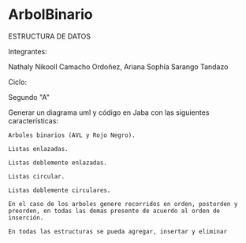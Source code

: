 # ArbolBinario

ESTRUCTURA DE DATOS

Integrantes:

Nathaly Nikooll Camacho Ordoñez, 
Ariana Sophía Sarango Tandazo

Ciclo:

Segundo "A"


Generar un diagrama uml y código en Jaba con las siguientes características:


    Arboles binarios (AVL y Rojo Negro).

    Listas enlazadas.
    
    Listas doblemente enlazadas.
    
    Listas circular.
    
    Listas doblemente circulares.
    
    En el caso de los arboles genere recorridos en orden, postorden y preorden, en todas las demas presente de acuerdo al orden de inserción.
    
    En todas las estructuras se pueda agregar, insertar y eliminar


    
    

